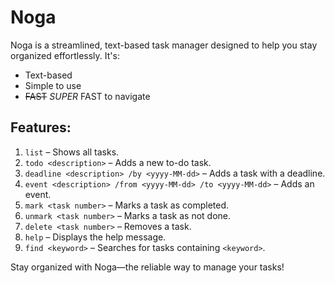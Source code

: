 # Noga  

Noga is a streamlined, text-based task manager designed to help you stay organized effortlessly. It's:  
- Text-based  
- Simple to use  
- ~~FAST~~ _SUPER_ FAST to navigate  

## Features:  
1. `list` – Shows all tasks.  
2. `todo <description>` – Adds a new to-do task.  
3. `deadline <description> /by <yyyy-MM-dd>` – Adds a task with a deadline.  
4. `event <description> /from <yyyy-MM-dd> /to <yyyy-MM-dd>` – Adds an event.  
5. `mark <task number>` – Marks a task as completed.  
6. `unmark <task number>` – Marks a task as not done.  
7. `delete <task number>` – Removes a task.  
8. `help` – Displays the help message.  
9. `find <keyword>` – Searches for tasks containing `<keyword>`.  

Stay organized with Noga—the reliable way to manage your tasks!

